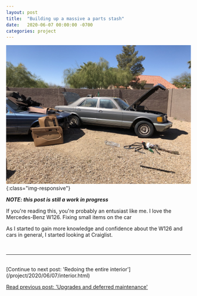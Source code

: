 ```yaml
---
layout: post
title:  "Building up a massive a parts stash"
date:   2020-06-07 00:00:00 -0700
categories: project
---
```


![Dismantling a coupe and sedan](/i/004-dismantling/coupe-sedan.jpeg){:class="img-responsive"}

_**NOTE: this post is still a work in progress**_


If you're reading this, you're probably an entusiast like me. I love the Mercedes-Benz W126. Fixing small items on the car

As I started to gain more knowledge and confidence about the W126 and cars in general, I started looking at Craiglist.


<br>
<hr>
<br>
[Continue to next post: 'Redoing the entire interior'](/project/2020/06/07/interior.html)

[Read previous post: 'Upgrades and deferred maintenance'](/project/2020/06/07/upgrades.html)
